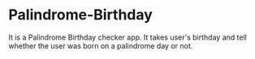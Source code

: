 # Palindrome-Birthday
It is a Palindrome Birthday checker app.
It takes user's birthday and tell whether the user was born on a palindrome day or not.
